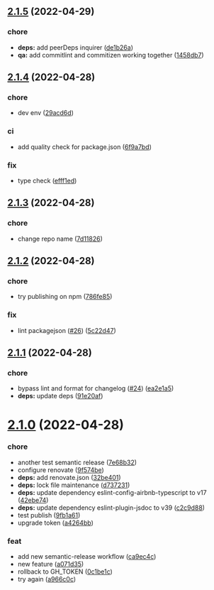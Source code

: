 ## [2.1.5](https://github.com/blephy/simple-rxstate/compare/v2.1.4...v2.1.5) (2022-04-29)


### chore

* **deps:** add peerDeps inquirer ([de1b26a](https://github.com/blephy/simple-rxstate/commit/de1b26a5b36f889bc4161772526444a7c8e8aef1))
* **qa:** add commitlint and commitizen working together ([1458db7](https://github.com/blephy/simple-rxstate/commit/1458db77cbe1b6100114b99735d9f1370aef1533))

## [2.1.4](https://github.com/blephy/simple-rxstate/compare/v2.1.3...v2.1.4) (2022-04-28)


### chore

* dev env ([29acd6d](https://github.com/blephy/simple-rxstate/commit/29acd6d806c1b66a6a2ab396b670d204fb3bc532))


### ci

* add quality check for package.json ([6f9a7bd](https://github.com/blephy/simple-rxstate/commit/6f9a7bd8a8f49bc8b4cce8f7acc7565576f2db72))


### fix

* type check ([efff1ed](https://github.com/blephy/simple-rxstate/commit/efff1ed4afa8a251b92a769e74801a6fa7ff2785))

## [2.1.3](https://github.com/blephy/simple-rxstate/compare/v2.1.2...v2.1.3) (2022-04-28)


### chore

* change repo name ([7d11826](https://github.com/blephy/simple-rxstate/commit/7d118261cbb268dbc0c769deb64915842716a68d))

## [2.1.2](https://github.com/blephy/rxstate/compare/v2.1.1...v2.1.2) (2022-04-28)


### chore

* try publishing on npm ([786fe85](https://github.com/blephy/rxstate/commit/786fe8595089d9c082b501f8540d53e393317df8))


### fix

* lint packagejson ([#26](https://github.com/blephy/rxstate/issues/26)) ([5c22d47](https://github.com/blephy/rxstate/commit/5c22d47d2db816a06ca6c2e0acd37e1e57bb5f6e))

## [2.1.1](https://github.com/blephy/rxstate/compare/v2.1.0...v2.1.1) (2022-04-28)


### chore

* bypass lint and format for changelog ([#24](https://github.com/blephy/rxstate/issues/24)) ([ea2e1a5](https://github.com/blephy/rxstate/commit/ea2e1a55b88a1397bcace7711c7d6dd8ecd64a0a))
* **deps:** update deps ([91e20af](https://github.com/blephy/rxstate/commit/91e20afb34e8a804e7046726ce097796d603eac8))

# [2.1.0](https://github.com/blephy/rxstate/compare/v2.0.0...v2.1.0) (2022-04-28)


### chore

* another test semantic release ([7e68b32](https://github.com/blephy/rxstate/commit/7e68b329e6102ed0290b85150fefb1bc8e0a241b))
* configure renovate ([9f574be](https://github.com/blephy/rxstate/commit/9f574be634c18f88ed8d20847a82baddad7b50ea))
* **deps:** add renovate.json ([32be401](https://github.com/blephy/rxstate/commit/32be40194fb43d12ebedd16b09fcb77ad11c61f8))
* **deps:** lock file maintenance ([d737231](https://github.com/blephy/rxstate/commit/d737231c99d26374289e1d639dd06d27f2e991d1))
* **deps:** update dependency eslint-config-airbnb-typescript to v17 ([42ebe74](https://github.com/blephy/rxstate/commit/42ebe74fa86fd6b9e533908ef6717b53323ac6dd))
* **deps:** update dependency eslint-plugin-jsdoc to v39 ([c2c9d88](https://github.com/blephy/rxstate/commit/c2c9d886f07f49d5c590bca971702f535943c10a))
* test publish ([9fb1a61](https://github.com/blephy/rxstate/commit/9fb1a616d7a904c95368d1bb53605bdb30f70e9f))
* upgrade token ([a4264bb](https://github.com/blephy/rxstate/commit/a4264bb55c2bc588f65244ec3f8f14ceee4947b4))


### feat

* add new semantic-release workflow ([ca9ec4c](https://github.com/blephy/rxstate/commit/ca9ec4c8cb0e34c0826da7a61bcc71825134703d))
* new feature ([a071d35](https://github.com/blephy/rxstate/commit/a071d35aa74d9dc9e6ac92221c0381a1c7e71b46))
* rollback to GH_TOKEN ([0c1be1c](https://github.com/blephy/rxstate/commit/0c1be1c4bbb22621a96f8ced097dc336a41d29fe))
* try again ([a966c0c](https://github.com/blephy/rxstate/commit/a966c0cc37236088ecbdc72e941254061912f293))
